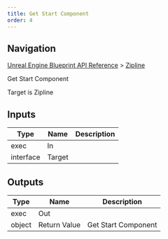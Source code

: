 ```yaml
---
title: Get Start Component
order: 4
---
```

## Navigation

[Unreal Engine Blueprint API Reference](https://dev.epicgames.com/documentation/en-us/unreal-engine/BlueprintAPI) > [Zipline](https://dev.epicgames.com/documentation/en-us/unreal-engine/BlueprintAPI/Zipline)

Get Start Component

Target is Zipline

## Inputs

| Type | Name | Description |
| --- | --- | --- |
| exec | In |  |
| interface | Target |  |

## Outputs

| Type | Name | Description |
| --- | --- | --- |
| exec | Out |  |
| object | Return Value | Get Start Component |
